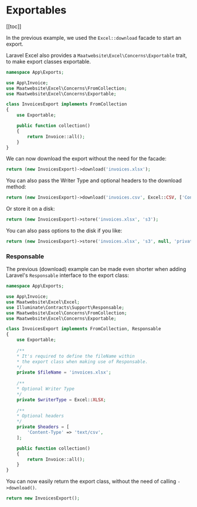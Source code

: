 # Exportables

[[toc]]

In the previous example, we used the `Excel::download` facade to start an export. 

Laravel Excel also provides a `Maatwebsite\Excel\Concerns\Exportable` trait, to make export classes exportable.

```php
namespace App\Exports;

use App\Invoice;
use Maatwebsite\Excel\Concerns\FromCollection;
use Maatwebsite\Excel\Concerns\Exportable;

class InvoicesExport implements FromCollection
{
    use Exportable;

    public function collection()
    {
        return Invoice::all();
    }
}
```

We can now download the export without the need for the facade:

```php
return (new InvoicesExport)->download('invoices.xlsx');
```

You can also pass the Writer Type and optional headers to the download method:

```php
return (new InvoicesExport)->download('invoices.csv', Excel::CSV, ['Content-Type' => 'text/csv']);
```

Or store it on a disk:

```php
return (new InvoicesExport)->store('invoices.xlsx', 's3');
```

You can also pass options to the disk if you like:

```php
return (new InvoicesExport)->store('invoices.xlsx', 's3', null, 'private');
```

### Responsable

The previous (download) example can be made even shorter when adding Laravel's `Responsable` interface to the export class:

```php
namespace App\Exports;

use App\Invoice;
use Maatwebsite\Excel\Excel;
use Illuminate\Contracts\Support\Responsable;
use Maatwebsite\Excel\Concerns\FromCollection;
use Maatwebsite\Excel\Concerns\Exportable;

class InvoicesExport implements FromCollection, Responsable
{
    use Exportable;
    
    /**
    * It's required to define the fileName within
    * the export class when making use of Responsable.
    */
    private $fileName = 'invoices.xlsx';
    
    /**
    * Optional Writer Type
    */
    private $writerType = Excel::XLSX;
    
    /**
    * Optional headers
    */
    private $headers = [
        'Content-Type' => 'text/csv',
    ];

    public function collection()
    {
        return Invoice::all();
    }
}
```

You can now easily return the export class, without the need of calling `->download()`.

```php
return new InvoicesExport();
```
